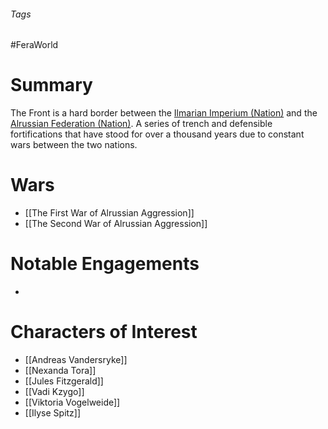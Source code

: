 ###### Tags

#FeraWorld

# Summary
The Front is a hard border between the [Ilmarian Imperium (Nation)](Ilmarian%20Imperium%20(Nation).md) and the [Alrussian Federation (Nation)](Alrussian%20Federation%20(Nation).md). A series of trench and defensible fortifications that have stood for over a thousand years due to constant wars between the two nations.

# Wars
- [[The First War of Alrussian Aggression]]
- [[The Second War of Alrussian Aggression]]

# Notable Engagements
- 

# Characters of Interest
- [[Andreas Vandersryke]]
- [[Nexanda Tora]]
- [[Jules Fitzgerald]]
- [[Vadi Kzygo]]
- [[Viktoria Vogelweide]]
- [[Ilyse Spitz]]